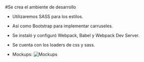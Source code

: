 #Se crea el ambiente de desarrollo

- Utilizaremos SASS para los estilos.
- Así como Bootstrap para implementar carruseles.
- Se instaló y configuró Webpack, Babel y Webpack Dev Server.
- Se cuenta con los loaders de css y sass.

- Mockups:
![Mockups](mockup)